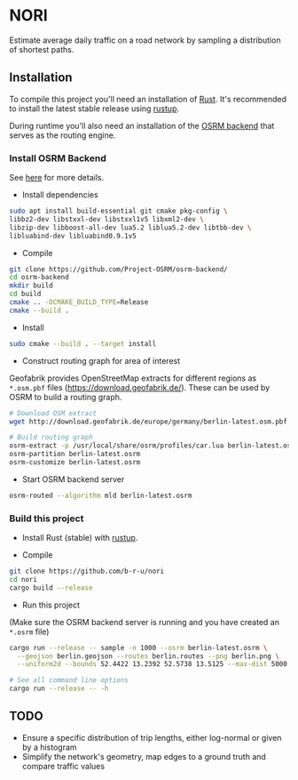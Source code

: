 NORI
====

Estimate average daily traffic on a road network by sampling a distribution of shortest paths.


## Installation

To compile this project you'll need an installation of [Rust](https://www.rust-lang.org/).
It's recommended to install the latest stable release using
[rustup](https://rustup.rs).

During runtime you'll also need an installation of the
[OSRM backend](https://github.com/Project-OSRM/osrm-backend)
that serves as the routing engine.


### Install OSRM Backend

See [here](https://github.com/Project-OSRM/osrm-backend/wiki/Building-OSRM) for more details.

* Install dependencies

```bash
sudo apt install build-essential git cmake pkg-config \
libbz2-dev libstxxl-dev libstxxl1v5 libxml2-dev \
libzip-dev libboost-all-dev lua5.2 liblua5.2-dev libtbb-dev \
libluabind-dev libluabind0.9.1v5
```

* Compile

```bash
git clone https://github.com/Project-OSRM/osrm-backend/
cd osrm-backend
mkdir build
cd build
cmake .. -DCMAKE_BUILD_TYPE=Release
cmake --build .
```

* Install

```bash
sudo cmake --build . --target install
```

* Construct routing graph for area of interest

Geofabrik provides OpenStreetMap extracts for different regions as `*.osm.pbf` files
(<https://download.geofabrik.de/>).
These can be used by OSRM to build a routing graph.

```bash
# Download OSM extract
wget http://download.geofabrik.de/europe/germany/berlin-latest.osm.pbf

# Build routing graph
osrm-extract -p /usr/local/share/osrm/profiles/car.lua berlin-latest.osm.pbf
osrm-partition berlin-latest.osrm
osrm-customize berlin-latest.osrm
```

* Start OSRM backend server

```bash
osrm-routed --algorithm mld berlin-latest.osrm
```

### Build this project

* Install Rust (stable) with [rustup](https://rustup.rs).

* Compile

```bash
git clone https://github.com/b-r-u/nori
cd nori
cargo build --release
```

* Run this project

(Make sure the OSRM backend server is running and you have created an `*.osrm` file)

```bash
cargo run --release -- sample -n 1000 --osrm berlin-latest.osrm \
  --geojson berlin.geojson --routes berlin.routes --png berlin.png \
  --uniform2d --bounds 52.4422 13.2392 52.5738 13.5125 --max-dist 5000

# See all command line options
cargo run --release -- -h
```


## TODO

* Ensure a specific distribution of trip lengths, either log-normal or given by
  a histogram
* Simplify the network's geometry, map edges to a ground truth and compare
  traffic values
